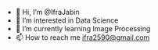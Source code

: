 - 👋 Hi, I’m @IfraJabin
- 👀 I’m interested in Data Science
- 🌱 I’m currently learning Image Processing
- 📫 How to reach me ifra2590@gmail.com

<!---
IfraJabin/IfraJabin is a ✨ special ✨ repository because its `README.md` (this file) appears on your GitHub profile.
You can click the Preview link to take a look at your changes.
--->
